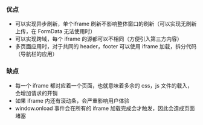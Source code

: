 ### 优点
- 可以实现异步刷新，单个iframe 刷新不影响整体窗口的刷新（可以实现无刷新上传，在 FormData 无法使用时）  
- 可以实现跨域，每个 iframe 的源都可以不相同（方便引入第三方内容）  
- 多页面应用时，对于共同的 header，footer 可以使用 iframe 加载，拆分代码（导航栏的应用）  

### 缺点
- 每一个 iframe 都对应着一个页面，也就意味着多余的 css，js 文件的载入，会增加请求的开销  
- 如果 iframe 内还有滚动条，会严重影响用户体验  
- window.onload 事件会在所有的 iframe 加载完成会才触发，因此会造成页面堵塞  